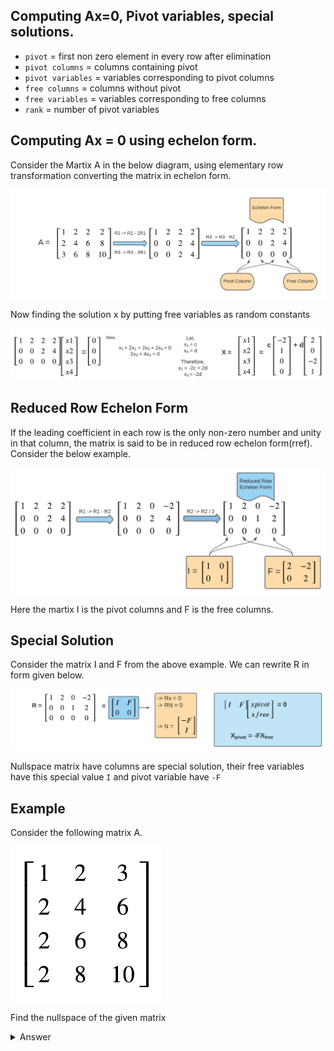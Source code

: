 ## Computing Ax=0, Pivot variables, special solutions.

* `pivot` = first non zero element in every row after elimination
* `pivot columns` = columns containing pivot 
* `pivot variables` = variables corresponding to pivot columns
* `free columns` = columns without pivot
* `free variables` = variables corresponding to free columns
* `rank` = number of pivot variables

## Computing Ax = 0 using echelon form.

Consider the Martix A in the below diagram, using elementary row transformation converting the matrix in echelon form.

![Echelon form](./Images/echelon_form_lect7.png)

Now finding the solution x by putting free variables as random constants

![Echelon solution](./Images/echelon_sol_lect7.png)

## Reduced Row Echelon Form

If the leading coefficient in each row is the only non-zero number and unity in that column, the matrix is said to be in reduced row echelon form(rref). Consider the below example.

![rref](./Images/reduced_row_lect7.png)

Here the martix I is the pivot columns and F is the free columns.

## Special Solution

Consider the matrix I and F from the above example. We can rewrite R in form given below.

![special sol](./Images/special_sol_lect7.png)

Nullspace matrix have columns are special solution, their free variables have this special value `I` and pivot variable have `-F`

## Example

Consider the following matrix A.  

![Matrix A](./Images/matrix_a_lect7.png)

Find the nullspace of the given matrix

<details>
<summary>
Answer
</summary>

* Echelon form

![solution](./Images/sol_lect7.png)

* Reduced form

![rref solution](./Images/rref_sol_lect7.png)

<blockquote>
</blockquote>
</details>